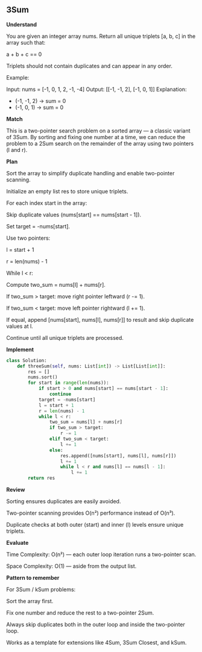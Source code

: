 ## 3Sum

**Understand**

You are given an integer array nums.
Return all unique triplets [a, b, c] in the array such that:

a + b + c == 0

Triplets should not contain duplicates and can appear in any order.

Example:

Input: nums = [-1, 0, 1, 2, -1, -4]
Output: [[-1, -1, 2], [-1, 0, 1]]
Explanation:

- (-1, -1, 2) → sum = 0
- (-1, 0, 1) → sum = 0

**Match**

This is a two-pointer search problem on a sorted array — a classic variant of 3Sum.
By sorting and fixing one number at a time, we can reduce the problem to a 2Sum search on the remainder of the array using two pointers (l and r).

**Plan**

Sort the array to simplify duplicate handling and enable two-pointer scanning.

Initialize an empty list res to store unique triplets.

For each index start in the array:

Skip duplicate values (nums[start] == nums[start - 1]).

Set target = -nums[start].

Use two pointers:

l = start + 1

r = len(nums) - 1

While l < r:

Compute two_sum = nums[l] + nums[r].

If two_sum > target: move right pointer leftward (r -= 1).

If two_sum < target: move left pointer rightward (l += 1).

If equal, append [nums[start], nums[l], nums[r]] to result and skip duplicate values at l.

Continue until all unique triplets are processed.

**Implement**

```py
class Solution:
    def threeSum(self, nums: List[int]) -> List[List[int]]:
        res = []
        nums.sort()
        for start in range(len(nums)):
            if start > 0 and nums[start] == nums[start - 1]:
                continue
            target = -nums[start]
            l = start + 1
            r = len(nums) - 1
            while l < r:
                two_sum = nums[l] + nums[r]
                if two_sum > target:
                    r -= 1
                elif two_sum < target:
                    l += 1
                else:
                    res.append([nums[start], nums[l], nums[r]])
                    l += 1
                    while l < r and nums[l] == nums[l - 1]:
                        l += 1
        return res
```

**Review**

Sorting ensures duplicates are easily avoided.

Two-pointer scanning provides O(n²) performance instead of O(n³).

Duplicate checks at both outer (start) and inner (l) levels ensure unique triplets.

**Evaluate**

Time Complexity: O(n²) — each outer loop iteration runs a two-pointer scan.

Space Complexity: O(1) — aside from the output list.

**Pattern to remember**

For 3Sum / kSum problems:

Sort the array first.

Fix one number and reduce the rest to a two-pointer 2Sum.

Always skip duplicates both in the outer loop and inside the two-pointer loop.

Works as a template for extensions like 4Sum, 3Sum Closest, and kSum.
